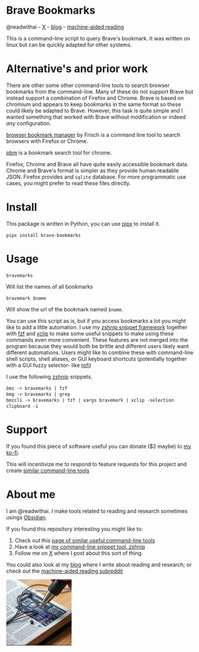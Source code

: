 # Brave Bookmarks
@readwithai - [X](https://x.com/readwithai) - [blog](https://readwithai.substack.com/) - [machine-aided reading]()

This is a command-line script to query Brave's bookmark. It was written on linux but can be quickly adapted for other systems.

# Alternative's and prior work
There are other some other command-line tools to search browser bookmarks from the command-line. Many of these do not support Brave but instead support a combination of Firefox and Chrome. Brave is based on chromium and appears to keep bookmarks in the same format so these could likely be adapted to Brave. However, this task is quite simple and I wanted something that worked with Brave without modification or indeed *any* configuration.

[browser bookmark manager](https://github.com/crunchtime-ali/browser-bookmark-manager) by  Frisch is a command line tool to search browsers with Firefox or Chrome.

[pbm](https://github.com/westurner/pbm) is a bookmark search tool for chrome.

Firefox, Chrome and Brave all have quite easily accessible bookmark data. Chrome and Brave's format is simpler as they provide human readable JSON. Firefox provides and `sqlite` database. For more programmatic use cases, you might prefer to read these files directly.

# Install
This package is written in Python, you can use [pipx](https://github.com/pypa/pipx) to install it.

```
pipx install brave-bookmarks
```

# Usage
```
bravemarks
```

Will list the names of all bookmarks

```
bravemark $name
```

Will show the url of the bookmark named `$name`.


You can use this script as is, but if you access bookmarks a lot you might like to add a little automation. I use my [zshnip snippet framework](https://github.com/facetframer/zshnip) together with [fzf](https://github.com/junegunn/fzf) and [xclip](https://github.com/astrand/xclip) to make some useful snippets to make using these commands even more convenient. These features are not merged into the program because they would both be brittle and different users likely want different automations. Users might like to combine these with command-line shell scripts, shell aliases, or GUI keyboard shortcuts (potentially together with a GUI fuzzy selector- like [rofi](https://github.com/adi1090x/rofi))

I use the following [zshnip](https://github.com/facetframer/zshnip) snippets.

```
bmz -> bravemarks | fzf
bmg -> bravemarks | grep
bmzcli -> bravemarks | fzf | xargs bravemark | xclip -selection clipboard -i
```

# Support
If you found this piece of software useful you can donate ($2 maybe) to [my ko-fi]( https://ko-fi.com/c/409f19e716).

This will incentivize me to respond to feature requests for this project and create [similar command-line tools](https://readwithai.substack.com/p/my-productivity-tools)


# About me
I am @readwithai. I make tools related to reading and research sometimes usings [Obsidian](https://readwithai.substack.com/p/what-exactly-is-obsidian
).

If you found this repository interesting you might like to:
1. Check out this [page of similar useful command-line tools](https://readwithai.substack.com/p/my-productivity-tools)
2. Have a look at [my command-line snippet tool, zshnip](https://github.com/facetframer/zshnip)
3. Follow me on [X](https//x.com/readwithai) where I post about this sort of thing.

You could also look at my [blog](https://readwithai.substack.com/) where I write about reading and research; or check out the [machine-aided reading subreddit](https://www.reddit.com/r/machineAidedReading/)

![readwithai logo](logo.png)
